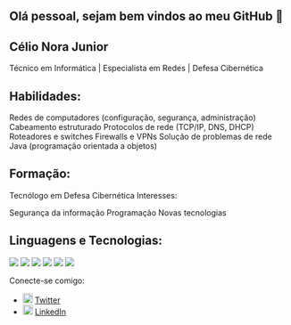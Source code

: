 ## Olá pessoal, sejam bem vindos ao meu GitHub 👋

## Célio Nora Junior

Técnico em Informática | Especialista em Redes | Defesa Cibernética

## Habilidades:

Redes de computadores (configuração, segurança, administração)
Cabeamento estruturado
Protocolos de rede (TCP/IP, DNS, DHCP)
Roteadores e switches
Firewalls e VPNs
Solução de problemas de rede
Java (programação orientada a objetos)

## Formação:

Tecnólogo em Defesa Cibernética
Interesses:

Segurança da informação
Programação
Novas tecnologias

## Linguagens e Tecnologias:
<div>
    <img src="https://img.icons8.com/color/48/java-coffee-cup-logo--v1.png" style="display: inline-block;" />
    <img src="https://img.icons8.com/ios-filled/50/github.png" style="display: inline-block;" />
    <img src="https://img.icons8.com/color/48/git.png" style="display: inline-block;" />
    <img src="https://img.icons8.com/color/48/linux--v1.png" style="display: inline-block;" />
    <img src="https://img.icons8.com/office/40/java-eclipse.png" style="display: inline-block;" />
    <img src="https://img.icons8.com/fluency/48/visual-studio-code-2019.png" style="display: inline-block;" />
</div>

Conecte-se comigo:

<ul>
    <li>
        <img src="https://img.icons8.com/ios-glyphs/90/twitterx--v2.png" width="18" alt="Twitter" style="display: inline-block;"> 
        <a href="https://twitter.com/celio_nora" target="_blank" title="My Twitter">Twitter</a>
    </li>
    <li>
        <img src="https://img.icons8.com/ios-glyphs/60/linkedin.png" width="18" alt="Linkedin" style="display: inline-block;"> 
        <a href="https://www.linkedin.com/in/celionorajunior/" target="_blank" title="My LinkedIn">LinkedIn</a>
    </li>
</ul>


